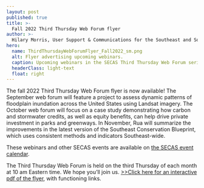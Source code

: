 ```yaml
---
layout: post
published: true
title: >-
  Fall 2022 Third Thursday Web Forum flyer
author: >-
  Hilary Morris, User Support & Communications for the Southeast and South Atlantic Blueprints
hero:
  name: ThirdThursdayWebForumFlyer_Fall2022_sm.png
  alt: Flyer advertising upcoming webinars.
  caption: Upcoming webinars in the SECAS Third Thursday Web Forum series.
  headerClass: light-text
  float: right
---
```


The fall 2022 Third Thursday Web Forum flyer is now available! The September web forum will feature a project to assess dynamic patterns of floodplain inundation across the United States using Landsat imagery. The October web forum will focus on a case study demonstrating how carbon and stormwater credits, as well as equity benefits, can help drive private investment in parks and greenways. In November, Rua will summarize the improvements in the latest version of the Southeast Conservation Blueprint, which uses consistent methods and indicators Southeast-wide.

These webinars and other SECAS events are available on [the SECAS event calendar](https://secassoutheast.org/events).<!--more-->

The Third Thursday Web Forum is held on the third Thursday of each month at 10 am Eastern time. We hope you’ll join us. <a href="http://secassoutheast.org/pdf/ThirdThursdayWebForumFlyer_Fall2022_sm.pdf">>>Click here for an interactive pdf of the flyer</a>, with functioning links.
